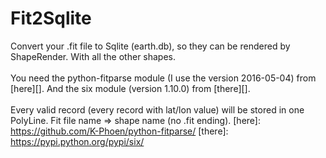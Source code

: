 Fit2Sqlite
==========

Convert your .fit file to Sqlite (earth.db), so they can be rendered by ShapeRender. With all the other shapes.<br />
<br />
You need the python-fitparse module (I use the version 2016-05-04) from [here][]. And the six module (version 1.10.0) from [there][].<br />
<br />
Every valid record (every record with lat/lon value) will be stored in one PolyLine. Fit file name => shape name (no .fit ending).
[here]: https://github.com/K-Phoen/python-fitparse/
[there]: https://pypi.python.org/pypi/six/
